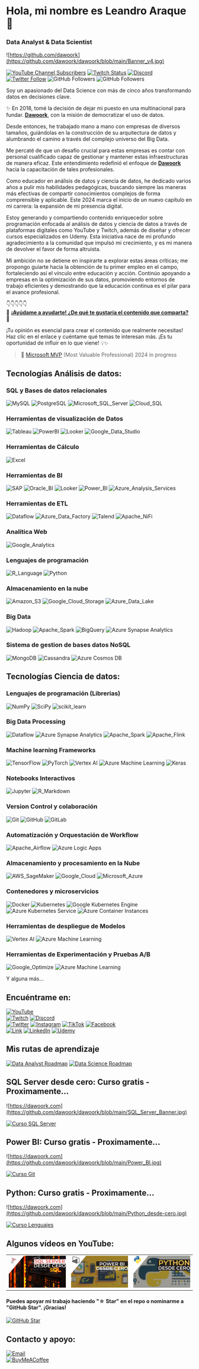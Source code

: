 # Hola, mi nombre es Leandro Araque 👋
### Data Analyst & Data Scientist

![https://github.com/dawoork](https://github.com/dawoork/dawoork/blob/main/Banner_v4.jpg)

[![YouTube Channel Subscribers](https://img.shields.io/youtube/channel/subscribers/UC19UkylFnVp-B3fUvpBTCGA?style=social)](https://www.youtube.com/@dawoork?sub_confirmation=1)
[![Twitch Status](https://img.shields.io/twitch/status/dawoork?style=social)](https://www.twitch.tv/dawoork)
[![Discord](https://img.shields.io/discord/1175063228993253456?style=social&label=Discord&logo=discord)](http://dawoork.com/discord)
[![Twitter Follow](https://img.shields.io/twitter/follow/lean_dawoork?style=social)](https://twitter.com/lean_dawoork)
![GitHub Followers](https://img.shields.io/github/followers/dawoork?style=social)
![GitHub Followers](https://img.shields.io/github/stars/dawoork?style=social)

Soy un apasionado del Data Science con más de cinco años transformando datos en decisiones clave.

✨ En 2018, tomé la decisión de dejar mi puesto en una multinacional para fundar. [**Dawoork**](https://dawoork.com),  con la misión de democratizar el uso de datos.

Desde entonces, he trabajado mano a mano con empresas de diversos tamaños, guiándolas en la construcción de su arquitectura de datos y alumbrando el camino a través del complejo universo del Big Data.

Me percaté de que un desafío crucial para estas empresas es contar con personal cualificado capaz de gestionar y mantener estas infraestructuras de manera eficaz. Este entendimiento redefinió el enfoque de [**Dawoork**](https://dawoork.com) hacia la capacitación de tales profesionales.

Como educador en análisis de datos y ciencia de datos, he dedicado varios años a pulir mis habilidades pedagógicas, buscando siempre las maneras más efectivas de compartir conocimientos complejos de forma comprensible y aplicable. Este 2024 marca el inicio de un nuevo capítulo en mi carrera: la expansión de mi presencia digital.

Estoy generando y compartiendo contenido enriquecedor sobre programación enfocada al análisis de datos y ciencia de datos a través de plataformas digitales como YouTube y Twitch, además de diseñar y ofrecer cursos especializados en Udemy. Esta iniciativa nace de mi profundo agradecimiento a la comunidad que impulsó mi crecimiento, y es mi manera de devolver el favor de forma altruista.

Mi ambición no se detiene en inspirarte a explorar estas áreas críticas; me propongo guiarte hacia la obtención de tu primer empleo en el campo, fortaleciendo así el vínculo entre educación y acción. Continúo apoyando a empresas en la optimización de sus datos, promoviendo entornos de trabajo eficientes y demostrando que la educación continua es el pilar para el avance profesional.


👇👇👇👇👇</br>
🚀 **[¡Ayúdame a ayudarte! ¿De qué te gustaría el contenido que comparta?](https://forms.office.com/r/DzH2CTBXAH?origin=lprLink)** 🌟



¡Tu opinión es esencial para crear el contenido que realmente necesitas! Haz clic en el enlace y cuéntame qué temas te interesan más. ¡Es tu oportunidad de influir en lo que viene! 💡✨


> 👥 [Microsoft MVP](https://mvp.microsoft.com/es-ES/) (Most Valuable Professional) 2024 in progress

## Tecnologías Análisis de datos:
### SQL y Bases de datos relacionales 
![MySQL](https://img.shields.io/badge/MySQL-4479A1?style=for-the-badge&logo=mysql&logoColor=white)
![PostgreSQL](https://img.shields.io/badge/PostgreSQL-336791?style=for-the-badge&logo=postgresql&logoColor=white)
![Microsoft_SQL_Server](https://img.shields.io/badge/SQL_Server-CC2927?style=for-the-badge&logo=microsoft-sql-server&logoColor=white)
![Cloud_SQL](https://img.shields.io/badge/Cloud_SQL-4285F4?style=for-the-badge&logo=google-cloud&logoColor=white)


### Herramientas de visualización de Datos
![Tableau](https://img.shields.io/badge/Tableau-E97627?style=for-the-badge&logo=tableau&logoColor=white)
![PowerBI](https://img.shields.io/badge/Power_BI-F2C811?style=for-the-badge&logo=power-bi&logoColor=white)
![Looker](https://img.shields.io/badge/Looker-4285F4?style=for-the-badge&logo=google-cloud&logoColor=white)
![Google_Data_Studio](https://img.shields.io/badge/Data_Studio-4285F4?style=for-the-badge&logo=google&logoColor=white)

### Herramientas de Cálculo
![Excel](https://img.shields.io/badge/Excel-217346?style=for-the-badge&logo=microsoft-excel&logoColor=white)


### Herramientas de BI
![SAP](https://img.shields.io/badge/SAP_Business_Objects-0FAAFF?style=for-the-badge&logo=sap&logoColor=white)
![Oracle_BI](https://img.shields.io/badge/Oracle_BI-F80000?style=for-the-badge&logo=oracle&logoColor=white)
![Looker](https://img.shields.io/badge/Looker-4285F4?style=for-the-badge&logo=google-cloud&logoColor=white)
![Power_BI](https://img.shields.io/badge/Power_BI-F2C811?style=for-the-badge&logo=power-bi&logoColor=black)
![Azure_Analysis_Services](https://img.shields.io/badge/Azure_Analysis_Services-0078D4?style=for-the-badge&logo=microsoft-azure&logoColor=white)

### Herramientas de ETL
![Dataflow](https://img.shields.io/badge/Dataflow-4285F4?style=for-the-badge&logo=google-cloud&logoColor=white)
![Azure_Data_Factory](https://img.shields.io/badge/Data_Factory-0078D4?style=for-the-badge&logo=microsoft-azure&logoColor=white)
![Talend](https://img.shields.io/badge/Talend-1675BC?style=for-the-badge&logo=talend&logoColor=white)
![Apache_NiFi](https://img.shields.io/badge/Apache_NiFi-017CEE?style=for-the-badge&logo=apachenifi&logoColor=white)

### Analítica Web
![Google_Analytics](https://img.shields.io/badge/Google_Analytics-E37400?style=for-the-badge&logo=google-analytics&logoColor=white)


### Lenguajes de programación
![R_Language](https://img.shields.io/badge/R-276DC3?style=for-the-badge&logo=r&logoColor=white)
![Python](https://img.shields.io/badge/Python-3776AB?style=for-the-badge&logo=python&logoColor=white)


### Almacenamiento en la nube
![Amazon_S3](https://img.shields.io/badge/Amazon_S3-569A31?style=for-the-badge&logo=amazons3&logoColor=white)
![Google_Cloud_Storage](https://img.shields.io/badge/Google_Cloud-4285F4?style=for-the-badge&logo=google-cloud&logoColor=white)
![Azure_Data_Lake](https://img.shields.io/badge/Azure_Data_Lake-0078D4?style=for-the-badge&logo=microsoft-azure&logoColor=white)


### Big Data
![Hadoop](https://img.shields.io/badge/Hadoop-66CCFF?style=for-the-badge&logo=apache-hadoop&logoColor=white)
![Apache_Spark](https://img.shields.io/badge/Apache_Spark-E25A1C?style=for-the-badge&logo=apache-spark&logoColor=white)
![BigQuery](https://img.shields.io/badge/BigQuery-4285F4?style=for-the-badge&logo=google-cloud&logoColor=white)
![Azure Synapse Analytics](https://img.shields.io/badge/Azure_Synapse_Analytics-0078D4?style=for-the-badge&logo=microsoft-azure&logoColor=white)

### Sistema de gestion de bases datos NoSQL
![MongoDB](https://img.shields.io/badge/MongoDB-47A248?style=for-the-badge&logo=mongodb&logoColor=white)
![Cassandra](https://img.shields.io/badge/Cassandra-1287B1?style=for-the-badge&logo=apache-cassandra&logoColor=white)
![Azure Cosmos DB](https://img.shields.io/badge/Azure_Cosmos_DB-0078D4?style=for-the-badge&logo=microsoft-azure&logoColor=white)

## Tecnologías Ciencia de datos:

### Lenguajes de programación (Librerias)
![NumPy](https://img.shields.io/badge/NumPy-013243?style=for-the-badge&logo=numpy&logoColor=white)
![SciPy](https://img.shields.io/badge/SciPy-8CAAE6?style=for-the-badge&logo=scipy&logoColor=white)
![scikit_learn](https://img.shields.io/badge/scikit_learn-F7931E?style=for-the-badge&logo=scikit-learn&logoColor=white)


### Big Data Processing
![Dataflow](https://img.shields.io/badge/Dataflow-4285F4?style=for-the-badge&logo=google-cloud&logoColor=white)
![Azure Synapse Analytics](https://img.shields.io/badge/Azure_Synapse_Analytics-0078D4?style=for-the-badge&logo=microsoft-azure&logoColor=white)
![Apache_Spark](https://img.shields.io/badge/Apache_Spark-E25A1C?style=for-the-badge&logo=apache-spark&logoColor=white)
![Apache_Flink](https://img.shields.io/badge/Apache_Flink-1DA1F2?style=for-the-badge&logo=apache-flink&logoColor=white)

### Machine learning Frameworks
![TensorFlow](https://img.shields.io/badge/TensorFlow-FF6F00?style=for-the-badge&logo=tensorflow&logoColor=white)
![PyTorch](https://img.shields.io/badge/PyTorch-EE4C2C?style=for-the-badge&logo=pytorch&logoColor=white)
![Vertex AI](https://img.shields.io/badge/Vertex_AI-4285F4?style=for-the-badge&logo=google-cloud&logoColor=white)
![Azure Machine Learning](https://img.shields.io/badge/Azure_Machine_Learning-0078D4?style=for-the-badge&logo=microsoft-azure&logoColor=white)
![Keras](https://img.shields.io/badge/Keras-D00000?style=for-the-badge&logo=keras&logoColor=white)

### Notebooks Interactivos
![Jupyter](https://img.shields.io/badge/Jupyter-F37626?style=for-the-badge&logo=jupyter&logoColor=white)
![R_Markdown](https://img.shields.io/badge/R_Markdown-1F425F?style=for-the-badge)


### Version Control y colaboración
![Git](https://img.shields.io/badge/Git-F05032?style=for-the-badge&logo=git&logoColor=white)
![GitHub](https://img.shields.io/badge/GitHub-181717?style=for-the-badge&logo=github&logoColor=white)
![GitLab](https://img.shields.io/badge/GitLab-FC6D26?style=for-the-badge&logo=gitlab&logoColor=white)


### Automatización y Orquestación de Workflow
![Apache_Airflow](https://img.shields.io/badge/Apache_Airflow-017CEE?style=for-the-badge&logo=apache-airflow&logoColor=white)
![Azure Logic Apps](https://img.shields.io/badge/Azure_Logic_Apps-0078D4?style=for-the-badge&logo=microsoft-azure&logoColor=white)


### Almacenamiento y procesamiento en la Nube
![AWS_SageMaker](https://img.shields.io/badge/AWS_SageMaker-FF9900?style=for-the-badge&logo=amazon-aws&logoColor=white)
![Google_Cloud](https://img.shields.io/badge/Google_Cloud-4285F4?style=for-the-badge&logo=google-cloud&logoColor=white)
![Microsoft_Azure](https://img.shields.io/badge/Microsoft_Azure-0089D6?style=for-the-badge&logo=microsoft-azure&logoColor=white)


### Contenedores y microservicios
![Docker](https://img.shields.io/badge/Docker-2496ED?style=for-the-badge&logo=docker&logoColor=white)
![Kubernetes](https://img.shields.io/badge/Kubernetes-326CE5?style=for-the-badge&logo=kubernetes&logoColor=white)
![Google Kubernetes Engine](https://img.shields.io/badge/Google_Kubernetes_Engine-4285F4?style=for-the-badge&logo=google-cloud&logoColor=white)
![Azure Kubernetes Service](https://img.shields.io/badge/Azure_Kubernetes_Service-0078D4?style=for-the-badge&logo=microsoft-azure&logoColor=white)
![Azure Container Instances](https://img.shields.io/badge/Azure_Container_Instances-0078D4?style=for-the-badge&logo=microsoft-azure&logoColor=white)

### Herramientas de despliegue de Modelos
![Vertex AI](https://img.shields.io/badge/Vertex_AI-4285F4?style=for-the-badge&logo=google-cloud&logoColor=white)
![Azure Machine Learning](https://img.shields.io/badge/Azure_Machine_Learning-0078D4?style=for-the-badge&logo=microsoft-azure&logoColor=white)

### Herramientas de Experimentación y Pruebas A/B
![Google_Optimize](https://img.shields.io/badge/Google_Optimize-B366F6?style=for-the-badge)
![Azure Machine Learning](https://img.shields.io/badge/Azure_Machine_Learning-0078D4?style=for-the-badge&logo=microsoft-azure&logoColor=white)

Y alguna más...

## Encuéntrame en:

[![YouTube](https://img.shields.io/badge/YouTube-Dawoork_by_Leandro_Araque-FF0000?style=for-the-badge&logo=youtube&logoColor=white&labelColor=101010)](https://youtube.com/@dawoork)
</br>
[![Twitch](https://img.shields.io/badge/Twitch-Dawoork-9146FF?style=for-the-badge&logo=twitch&logoColor=white&labelColor=101010)](https://twitch.tv/dawoork)
[![Discord](https://img.shields.io/badge/Discord-Dawoork-5865F2?style=for-the-badge&logo=discord&logoColor=white&labelColor=101010)](https://discord.gg/TNNA4CbnaQ)
</br>
[![Twitter](https://img.shields.io/badge/Twitter-@dawoork-1DA1F2?style=for-the-badge&logo=twitter&logoColor=white&labelColor=101010)](https://twitter.com/x)
[![Instagram](https://img.shields.io/badge/Instagram-@dawoork-E4405F?style=for-the-badge&logo=instagram&logoColor=white&labelColor=101010)](https://instagram.com/dawoork)
[![TikTok](https://img.shields.io/badge/TikTok-@dawoork-69C9D0?style=for-the-badge&logo=tiktok&logoColor=white&labelColor=101010)](https://tiktok.com/@dawoork)
[![Facebook](https://img.shields.io/badge/Facebook-@dawoork-1877F2?style=for-the-badge&logo=facebook&logoColor=white&labelColor=101010)](https://facebook.com/dawoork)
</br>
[![Link](https://img.shields.io/badge/Link_Site-dawoor.com-39E09B?style=for-the-badge&logo=Linktree&logoColor=white&labelColor=101010)](https://dawoork.com)
[![LinkedIn](https://img.shields.io/badge/LinkedIn-Leandro_Araque-0077B5?style=for-the-badge&logo=linkedin&logoColor=white&labelColor=101010)](https://www.linkedin.com/in/leandroaraque)
[![Udemy](https://img.shields.io/badge/Udemy-Leandro_Araque-EC5252?style=for-the-badge&logo=udemy&logoColor=white&labelColor=101010)](x)

## Mis rutas de aprendizaje 
[![Data Analyst Roadmap](https://img.shields.io/github/stars/dawoork/Data-Analytics-Roadmap?label=Data%20Analytics%20Roadmap&style=social)](https://github.com/dawoork/Data-Data-Analyst-Roadmap)
[![Data Science Roadmap](https://img.shields.io/github/stars/dawoork/Data-Science-Roadmap?label=Data%20Science%20Roadmap&style=social)](https://github.com/dawoork/Data-Science-Roadmap)


## SQL Server desde cero: Curso gratis - Proximamente...
![https://dawoork.com](https://github.com/dawoork/dawoork/blob/main/SQL_Server_Banner.jpg)

[![Curso SQL Server](https://img.shields.io/github/stars/dawoork/sql-server-hello?label=Curso%20SQL%20Server%20desde%20cero&style=social)](https://github.com/dawoork/sql-server-hello)

## Power BI: Curso gratis - Proximamente...
![https://dawoork.com](https://github.com/dawoork/dawoork/blob/main/Power_BI.jpg)

[![Curso Git](https://img.shields.io/github/stars/dawoork/power-bi-hello?label=Curso%20Power%20BI&style=social)](https://github.com/dawoork/power-bi-hello)

## Python: Curso gratis - Proximamente...
![https://dawoork.com](https://github.com/dawoork/dawoork/blob/main/Python_desde-cero.jpg)

[![Curso Lenguajes](https://img.shields.io/github/stars/dawoork/python_data_hello?label=Python%20For%20Data%20desde%20cero&style=social)](https://github.com/dawoork/python_data_hello)

## Algunos vídeos en YouTube:

<table style="width:100%">
<tr>
<td>
<a href="https://github.com/dawoork/dawoork/blob/main/Miniatura_alfa_v2.jpg">
<img src="https://github.com/dawoork/dawoork/blob/main/Miniatura_alfa_v2.jpg">
</a>
</td>
<td>
<a href="https://github.com/dawoork/dawoork/blob/main/Power_Bi_Miniatura_alfa.jpg">
<img src="https://github.com/dawoork/dawoork/blob/main/Power_Bi_Miniatura_alfa.jpg">
</a>
</td>
<td>
<a href="https://github.com/dawoork/dawoork/blob/main/Python_Miniatura_alfa.jpg">
<img src="https://github.com/dawoork/dawoork/blob/main/Python_Miniatura_alfa.jpg">
</a>
</td>
</tr>

</table>

#### Puedes apoyar mi trabajo haciendo "☆ Star" en el repo o nominarme a "GitHub Star". ¡Gracias!

[![GitHub Star](https://img.shields.io/badge/GitHub-Nominar_a_star-yellow?style=for-the-badge&logo=github&logoColor=white&labelColor=101010)](https://stars.github.com/nominate/)


## Contacto y apoyo:

[![Email](https://img.shields.io/badge/leandro@dawoork-email_personal_-D14836?style=for-the-badge&logo=gmail&logoColor=white&labelColor=101010)](mailto:leandro@dawoork.com)
</br>
[![BuyMeACoffee](https://img.shields.io/badge/Buy_Me_A_Coffee-apoya_mi_trabajo-FFDD00?style=for-the-badge&logo=buy-me-a-coffee&logoColor=white&labelColor=101010)](https://www.buymeacoffee.com/leandroaraque)
